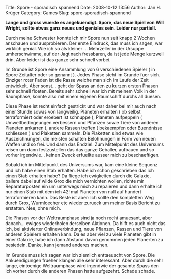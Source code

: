 Title: Spore - sporadisch spannend
Date: 2008-10-12 13:56
Author: Jan H. Krüger
Category: Games
Slug: spore-sporadisch-spannend

**Lange und gross wuerde es angekuendigt. Spore, das neue Spiel von Will
Wright, sollte etwas ganz neues und geniales sein. Leider nur
partiell.**  
  
Durch meine Schwester konnte ich mir Spore nun seit knapp 2 Wochen
anschauen und ausprobieren. Der erste Eindruck, das muss ich sagen, war
wirklich genial. Wie ich so als kleiner ... Mehrzeller in der Ursuppe
umherschwimme, auf der Jagt nach fressbaren, da ist jede Menge kurzweil
drin. Aber leider ist das ganze sehr schnell vorbei.  
  
Im Grunde ist Spore eine Ansammlung von 6 verschiedenen Spieler ( in
Spore Zeitalter oder so genannt ). Jedes Phase steht im Grunde fuer
sich. Einziger roter Faden ist die Rasse welche man sich im Laufe der
Zeit entwickelt. Aber sonst... geht der Spass an den zu kurzen ersten
Phasen sehr schnell floeten. Bereits sehr schnell war ich mit meinem
Volk in der Raumphase, konnte also mit einem eigenen Raumschiff durchs
all duesen.  
  
Diese Phase ist recht einfach gestrickt und war daher bei mir auch nach
einer Stunde sowas von langweilig. Planeten erhalten ( ob selbst
terraformiert oder eroebert ist schnuppe ), Planeten aufpeppeln (
Umweltbedingeungen verbessern und Plfanzen sowie Tiere von anderen
Planeten ankarren ), andere Rassen treffen ( bekaempfen oder Buendnisse
schliessen ) und Plaketten sammeln. Die Plaketten sind etwas wie
Auszeichnungen, die meisten schalten Belohnungen in Form von neuen
Waffen und so frei. Und dann das Endziel. Zum Mittelpunkt des Universums
reisen um dann festzustellen das das ganze Geballer, aufbauen und so
vorher irgendwie... keinen Zweck erfuellte ausser mich zu
beschaeftigen.  
  
Sobald ich im Mittelpunkt des Universums war, kam eine kleine Sequenz
und ich habe einen Stab erhalten. Habe ich schon geschrieben das ich
einen Stab erhalten habe? Da fliege ich ewigkeiten durch die Galaxie,
ballere dabei auf wilde Grox die mich vernichten wollen, richte mir
Reparaturposten ein um unterwegs mich zu repaieren und dann erhalte ich
nur einen Stab mit dem ich 42! mal Planeten von null auf hundert
terraformieren kann. Das Beste ist aber: Ich sollte den kompletten Weg
durch Grox, Wurmloecher etc wieder zurueck um meiner Basis Bericht zu
erstatten. Nee, ohne mich.  
  
Die Phasen vor der Weltraumphase sind ja noch recht amuesant, aber
danach... ewiges wiederholen derselben Aktionen. Da hilft es auch nicht
das ich, bei aktivierter Onlineverbindung, neue Pflanzen, Rassen und
Tiere von anderen Spielern erhalten kann. Da es aber viel zu viele
Planeten gibt in einer Galaxie, habe ich dann Abstand davon genommen
jeden Planerten zu besiedeln. Danke, kann jemand anderes machen.  
  
Im Grunde muss ich sagen war ich ziemlich enttaeuscht von Spore. Die
Ankuendigungen frueher klangen alle sehr interessant. Aber durch die
sehr lange, eintoenige Weltraumphase wird irgendwie der gesamte Spass
den ich vorher durch die anderen Phasen hatte aufgezehrt. Schade schade.
